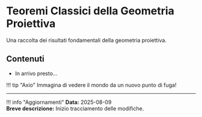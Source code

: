 # Teoremi Classici della Geometria Proiettiva

Una raccolta dei risultati fondamentali della geometria proiettiva.

## Contenuti

- In arrivo presto...

!!! tip "Axio"
    Immagina di vedere il mondo da un nuovo punto di fuga!

---

!!! info "Aggiornamenti"
    **Data:** 2025-08-09  
    **Breve descrizione:** Inizio tracciamento delle modifiche.

